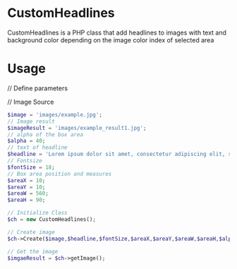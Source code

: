 # CustomHeadlines

CustomHeadlines is a PHP class that add headlines to images with text and background color depending on the image color index of selected area

# Usage

// Define parameters

// Image Source
```php
$image = 'images/example.jpg';
// Image result
$imageResult = 'images/example_result1.jpg';
// alpha of the box area
$alpha = 40;
// text of headline
$headline = 'Lorem ipsum dolor sit amet, consectetur adipiscing elit, sed do eiusmod tempor incididunt ut labore et dolore magna aliqua';
// Fontsize
$fontSize = 18;
// Box area position and measures
$areaX = 10;
$areaY = 10;
$areaW = 560;
$areaH = 90;

// Initialize Class
$ch = new CustomHeadlines();

// Create image
$ch->Create($image,$headline,$fontSize,$areaX,$areaY,$areaW,$areaH,$alpha,$imageResult);

// Get the image
$imgaeResult = $ch->getImage();
```
